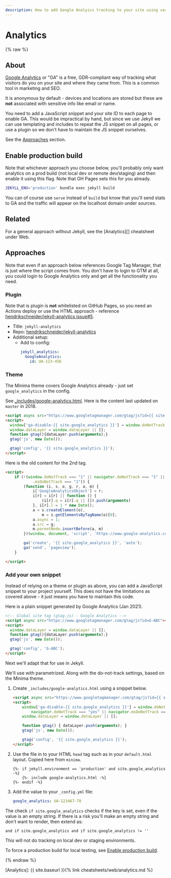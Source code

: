 ```yaml
---
description: How to add Google Analyics tracking to your site using various approaches
---
```

# Analytics


{% raw %}

## About

[Google Analytics](https://analytics.google.com) or "GA" is a free, GDR-compliant way of tracking what visitors do you on your site and where they came from. This is a common tool in marketing and SEO.

It is anonymous by default - devices and locations are stored but these are **not** associated with sensitive info like email or name.

You need to add a JavaScript snippet and your site ID to each page to enable GA. This would be impractical by hand, but since we use Jekyll we can use templating and includes to repeat the JS snippet on all pages, or use a plugin so we don't have to maintain the JS snippet ourselves.

See the [Approaches](#approaches) section.


## Enable production build

Note that whichever approach you choose below, you'll probably only want analytics on a prod build (not local dev or remote dev/staging) and then enable it using this flag. Note that GH Pages sets this for you already.

```sh
JEKYLL_ENV='production' bundle exec jekyll build
```

You can of course use `serve` instead of `build` but know that you'll send stats to GA and the traffic will appear on the localhost domain under sources.


## Related

For a general approach without Jekyll, see the [Analytics][] cheatsheet under Web.


## Approaches

Note that even if an approach below references Google Tag Manager, that is just where the script comes from. You don't have to login to GTM at all, you could login to Google Analytics only and get all the functionality you need.

### Plugin

Note that is plugin is **not** whitelisted on GitHub Pages, so you need an Actions deploy or use the HTML approach - reference [hendrikschneider/jekyll-analytics issue#5](https://github.com/hendrikschneider/jekyll-analytics/issues/5).

- Title: `jekyll-analytics`
- Repo: [hendrikschneider/jekyll-analytics](https://github.com/hendrikschneider/jekyll-analytics)
- Additional setup:
    - Add to config:
        ```yaml
        jekyll_analytics:
          GoogleAnalytics:
            id: UA-123-456
        ```

### Theme

The Minima theme covers Google Analytics already - just set `google_analytics` in the config.

See [\_includes/google-analytics.html](https://github.com/jekyll/minima/blob/master/_includes/google-analytics.html). Here is the content last updated on `master` in 2018.

```html
<script async src="https://www.googletagmanager.com/gtag/js?id={{ site.google_analytics }}"></script>
<script>
  window['ga-disable-{{ site.google_analytics }}'] = window.doNotTrack === "1" || navigator.doNotTrack === "1" || navigator.doNotTrack === "yes" || navigator.msDoNotTrack === "1";
  window.dataLayer = window.dataLayer || [];
  function gtag(){dataLayer.push(arguments);}
  gtag('js', new Date());

  gtag('config', '{{ site.google_analytics }}');
</script>
```

Here is the old content for the 2nd tag.

```html
<script>
    if (!(window.doNotTrack === "1" || navigator.doNotTrack === "1" || navigator.doNotTrack === "yes" || navigator
            .msDoNotTrack === "1")) {
        (function (i, s, o, g, r, a, m) {
            i['GoogleAnalyticsObject'] = r;
            i[r] = i[r] || function () {
                (i[r].q = i[r].q || []).push(arguments)
            }, i[r].l = 1 * new Date();
            a = s.createElement(o),
                m = s.getElementsByTagName(o)[0];
            a.async = 1;
            a.src = g;
            m.parentNode.insertBefore(a, m)
        })(window, document, 'script', 'https://www.google-analytics.com/analytics.js', 'ga');

        ga('create', '{{ site.google_analytics }}', 'auto');
        ga('send', 'pageview');
    }

</script>
```


### Add your own snippet

Instead of relying on a theme or plugin as above, you can add a JavaScript snippet to your project yourself. This does not have the limitations as covered above - it just means you have to maintain this code.

Here is a plain snippet generated by Google Analytics (Jan 2021).

```html
<!-- Global site tag (gtag.js) - Google Analytics -->
<script async src="https://www.googletagmanager.com/gtag/js?id=G-ABC"></script>
<script>
  window.dataLayer = window.dataLayer || [];
  function gtag(){dataLayer.push(arguments);}
  gtag('js', new Date());

  gtag('config', 'G-ABC');
</script>
```

Next we'll adapt that for use in Jekyll.

We'll use with parametrized. Along with the do-not-track settings, based on the Minima theme.

1. Create `_includes/google-analytics.html` using a snippet below.
    ```html
    <script async src="https://www.googletagmanager.com/gtag/js?id={{ site.google_analytics }}"></script>
    <script>
        window['ga-disable-{{ site.google_analytics }}'] = window.doNotTrack === "1" || navigator.doNotTrack === "1" ||
            navigator.doNotTrack === "yes" || navigator.msDoNotTrack === "1";
        window.dataLayer = window.dataLayer || [];

        function gtag() { dataLayer.push(arguments); }
        gtag('js', new Date());

        gtag('config', '{{ site.google_analytics }}');
    </script>
    ```
2. Use the file in to your HTML `head` tag such as in your `default.html` layout. Copied here from `minima`.
    ```liquid
    {%- if jekyll.environment == 'production' and site.google_analytics -%}
        {%- include google-analytics.html -%}
    {%- endif -%}
    ```
3. Add the value to your `_config.yml` file:
    ```yaml
    google_analytics: UA-123467-78
    ```

The check `if site.google_analytics` checks if the key is set, even if the value is an empty string. If there is a risk you'll make an empty string and don't want to render, then extend as:

```liquid
and if site.google_analytics and if site.google_analytics != ''
```

This will not do tracking on local dev or staging environments. 

To force a production build for local testing, see [Enable production build](#enable-production-build).

{% endraw %}

[Analytics]: {{ site.baseurl }}{% link cheatsheets/web/analytics.md %}

